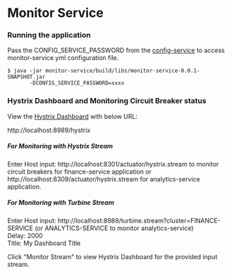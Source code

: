 Monitor Service
=============

### Running the application

Pass the CONFIG_SERVICE_PASSWORD from the [config-service](/../config-service/README.md) to access monitor-service.yml configuration file.

    $ java -jar monitor-service/build/libs/monitor-service-0.0.1-SNAPSHOT.jar
           -DCONFIG_SERVICE_PASSWORD=xxxx 

### Hystrix Dashboard and Monitoring Circuit Breaker status

View the [Hystrix Dashboard](https://cloud.spring.io/spring-cloud-netflix/multi/multi__hystrix_timeouts_and_ribbon_clients.html) with below URL:

http://localhost:8989/hystrix

##### For Monitoring with Hystrix Stream

Enter Host input: http://localhost:8301/actuator/hystrix.stream to monitor circuit breakers for finance-service application or  
                  http://localhost:8309/actuator/hystrix.stream for analytics-service application.

##### For Monitoring with Turbine Stream

Enter Host input: http://localhost:8989/turbine.stream?cluster=FINANCE-SERVICE  (or ANALYTICS-SERVICE to monitor analytics-service)  
Delay: 2000  
Title: My Dashboard Title  

Click "Monitor Stream" to view Hystrix Dashboard for the provided input stream.
